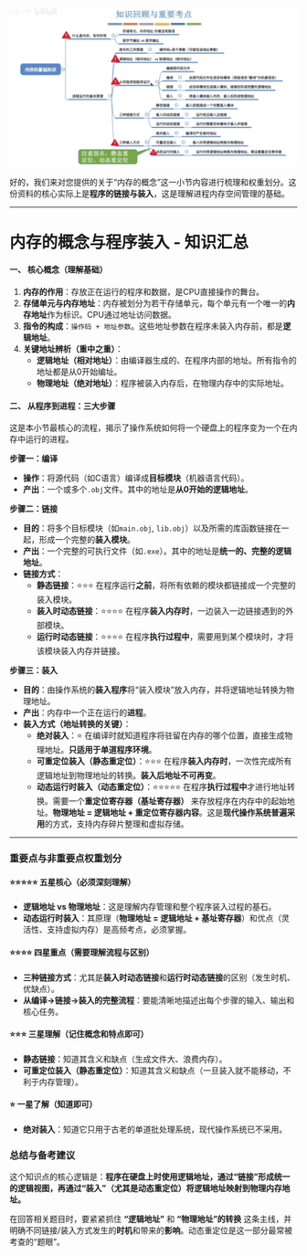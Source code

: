 


![输入图片说明](/imgs/2025-10-14/H0hCWaKMQ4Iulsq5.png)

好的，我们来对您提供的关于“内存的概念”这一小节内容进行梳理和权重划分。这份资料的核心实际上是**程序的链接与装入**，这是理解进程内存空间管理的基础。

---

# **内存的概念与程序装入 - 知识汇总**

#### **一、 核心概念（理解基础）**

1.  **内存的作用**：存放正在运行的程序和数据，是CPU直接操作的舞台。
2.  **存储单元与内存地址**：内存被划分为若干存储单元，每个单元有一个唯一的**内存地址**作为标识。CPU通过地址访问数据。
3.  **指令的构成**：`操作码 + 地址参数`。这些地址参数在程序未装入内存前，都是**逻辑地址**。
4.  **关键地址辨析（重中之重）**：
    *   **逻辑地址（相对地址）**：由编译器生成的、在程序内部的地址。所有指令的地址都是从0开始编址。
    *   **物理地址（绝对地址）**：程序被装入内存后，在物理内存中的实际地址。

#### **二、 从程序到进程：三大步骤**

这是本小节最核心的流程，揭示了操作系统如何将一个硬盘上的程序变为一个在内存中运行的进程。

**步骤一：编译**
*   **操作**：将源代码（如C语言）编译成**目标模块**（机器语言代码）。
*   **产出**：一个或多个`.obj`文件。其中的地址是**从0开始的逻辑地址**。

**步骤二：链接**
*   **目的**：将多个目标模块（如`main.obj`, `lib.obj`）以及所需的库函数链接在一起，形成一个完整的**装入模块**。
*   **产出**：一个完整的可执行文件（如`.exe`）。其中的地址是**统一的、完整的逻辑地址**。
*   **链接方式**：
    *   **静态链接**：⭐⭐⭐ 在程序运行**之前**，将所有依赖的模块都链接成一个完整的装入模块。
    *   **装入时动态链接**：⭐⭐⭐⭐ 在程序**装入内存时**，一边装入一边链接遇到的外部模块。
    *   **运行时动态链接**：⭐⭐⭐⭐ 在程序**执行过程中**，需要用到某个模块时，才将该模块装入内存并链接。

**步骤三：装入**
*   **目的**：由操作系统的**装入程序**将“装入模块”放入内存，并将逻辑地址转换为物理地址。
*   **产出**：内存中一个正在运行的**进程**。
*   **装入方式（地址转换的关键）**：
    *   **绝对装入**：⭐ 在编译时就知道程序将驻留在内存的哪个位置，直接生成物理地址。**只适用于单道程序环境**。
    *   **可重定位装入（静态重定位）**：⭐⭐⭐ 在程序**装入内存时**，一次性完成所有逻辑地址到物理地址的转换。**装入后地址不可再变**。
    *   **动态运行时装入（动态重定位）**：⭐⭐⭐⭐⭐ 在程序**执行过程中**才进行地址转换。需要一个**重定位寄存器（基址寄存器）** 来存放程序在内存中的起始地址。**物理地址 = 逻辑地址 + 重定位寄存器内容**。这是**现代操作系统普遍采用**的方式，支持内存碎片整理和虚拟存储。

---

### **重要点与非重要点权重划分**

#### **⭐⭐⭐⭐⭐ 五星核心（必须深刻理解）**

*   **逻辑地址 vs 物理地址**：这是理解内存管理和整个程序装入过程的基石。
*   **动态运行时装入**：其原理（**物理地址 = 逻辑地址 + 基址寄存器**）和优点（灵活性、支持虚拟内存）是高频考点，必须掌握。

#### **⭐⭐⭐⭐ 四星重点（需要理解流程与区别）**

*   **三种链接方式**：尤其是**装入时动态链接**和**运行时动态链接**的区别（发生时机、优缺点）。
*   **从编译->链接->装入的完整流程**：要能清晰地描述出每个步骤的输入、输出和核心任务。

#### **⭐⭐⭐ 三星理解（记住概念和特点即可）**

*   **静态链接**：知道其含义和缺点（生成文件大、浪费内存）。
*   **可重定位装入（静态重定位）**：知道其含义和缺点（一旦装入就不能移动，不利于内存管理）。

#### **⭐ 一星了解（知道即可）**

*   **绝对装入**：知道它只用于古老的单道批处理系统，现代操作系统已不采用。

### **总结与备考建议**

这个知识点的核心逻辑是：**程序在硬盘上时使用逻辑地址，通过“链接”形成统一的逻辑视图，再通过“装入”（尤其是动态重定位）将逻辑地址映射到物理内存地址。**

在回答相关题目时，要紧紧抓住 **“逻辑地址”** 和 **“物理地址”的转换** 这条主线，并明确不同链接/装入方式发生的**时机**和带来的**影响**。动态重定位是这一部分最常被考查的“题眼”。
<!--stackedit_data:
eyJoaXN0b3J5IjpbLTE5NjY2NDA1ODVdfQ==
-->